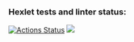 ### Hexlet tests and linter status:
[![Actions Status](https://github.com/ShadeeeeeK/frontend-project-lvl1/workflows/hexlet-check/badge.svg)](https://github.com/ShadeeeeeK/frontend-project-lvl1/actions)
<a href="https://codeclimate.com/github/codeclimate/codeclimate/maintainability"><img src="https://api.codeclimate.com/v1/badges/a99a88d28ad37a79dbf6/maintainability" /></a>
